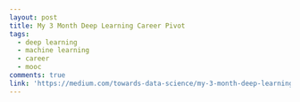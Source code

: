 ```yaml
---
layout: post
title: My 3 Month Deep Learning Career Pivot
tags:
  - deep learning
  - machine learning
  - career
  - mooc
comments: true
link: 'https://medium.com/towards-data-science/my-3-month-deep-learning-career-pivot-af94cd8d6a31'
---
```

